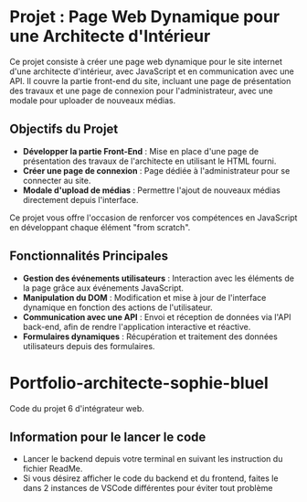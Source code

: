 # Projet : Page Web Dynamique pour une Architecte d'Intérieur

Ce projet consiste à créer une page web dynamique pour le site internet d'une architecte d'intérieur, avec JavaScript et en communication avec une API. Il couvre la partie front-end du site, incluant une page de présentation des travaux et une page de connexion pour l'administrateur, avec une modale pour uploader de nouveaux médias.

## Objectifs du Projet

- **Développer la partie Front-End** : Mise en place d'une page de présentation des travaux de l'architecte en utilisant le HTML fourni.
- **Créer une page de connexion** : Page dédiée à l'administrateur pour se connecter au site.
- **Modale d'upload de médias** : Permettre l'ajout de nouveaux médias directement depuis l'interface.

Ce projet vous offre l'occasion de renforcer vos compétences en JavaScript en développant chaque élément "from scratch".

## Fonctionnalités Principales

- **Gestion des événements utilisateurs** : Interaction avec les éléments de la page grâce aux événements JavaScript.
- **Manipulation du DOM** : Modification et mise à jour de l'interface dynamique en fonction des actions de l'utilisateur.
- **Communication avec une API** : Envoi et réception de données via l'API back-end, afin de rendre l'application interactive et réactive.
- **Formulaires dynamiques** : Récupération et traitement des données utilisateurs depuis des formulaires.


# Portfolio-architecte-sophie-bluel

Code du projet 6 d'intégrateur web.

## Information pour le lancer le code

 - Lancer le backend depuis votre terminal en suivant les instruction du fichier ReadMe.
 - Si vous désirez afficher le code du backend et du frontend, faites le dans 2 instances de VSCode différentes pour éviter tout problème
